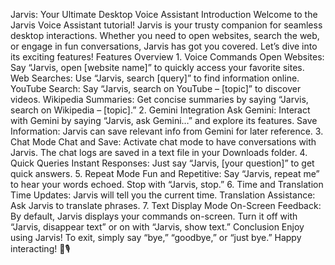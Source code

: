 Jarvis: Your Ultimate Desktop Voice Assistant Introduction Welcome to the Jarvis Voice Assistant tutorial! Jarvis is your trusty companion for seamless desktop interactions. Whether you need to open websites, search the web, or engage in fun conversations, Jarvis has got you covered. Let’s dive into its exciting features!  Features Overview 1. Voice Commands Open Websites: Say “Jarvis, open [website name]” to quickly access your favorite sites. Web Searches: Use “Jarvis, search [query]” to find information online. YouTube Search: Say “Jarvis, search on YouTube – [topic]” to discover videos. Wikipedia Summaries: Get concise summaries by saying “Jarvis, search on Wikipedia – [topic].” 2. Gemini Integration Ask Gemini: Interact with Gemini by saying “Jarvis, ask Gemini…” and explore its features. Save Information: Jarvis can save relevant info from Gemini for later reference. 3. Chat Mode Chat and Save: Activate chat mode to have conversations with Jarvis. The chat logs are saved in a text file in your Downloads folder. 4. Quick Queries Instant Responses: Just say “Jarvis, [your question]” to get quick answers. 5. Repeat Mode Fun and Repetitive: Say “Jarvis, repeat me” to hear your words echoed. Stop with “Jarvis, stop.” 6. Time and Translation Time Updates: Jarvis will tell you the current time. Translation Assistance: Ask Jarvis to translate phrases. 7. Text Display Mode On-Screen Feedback: By default, Jarvis displays your commands on-screen. Turn it off with “Jarvis, disappear text” or on with “Jarvis, show text.” Conclusion Enjoy using Jarvis! To exit, simply say “bye,” “goodbye,” or “just bye.” Happy interacting! 🤖🎙️
